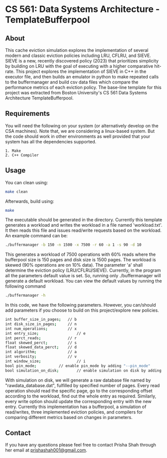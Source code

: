 # CS 561: Data Systems Architecture - TemplateBufferpool


## About

This cache eviction simulation explores the implementation of several modern and classic eviction policies including LRU, CFLRU, and SIEVE.
SIEVE is a new, recently discovered policy (2023) that prioritizes simplicity by building on LRU with the goal of executing with a higher 
comparative hit-rate. This project explores the implementation of SIEVE in C++ in the executor file, and then builds an emulator in python to 
make repeated calls to the buffermanager and build csv data files which compare the performance metrics of each eviction policy. The base-line template for this project was extracted from Boston University's
CS 561 Data Systems Architecture TemplateBufferpool. 


## Requirements

You will need the following on your system (or alternatively develop on the
CSA machines). Note that, we are considering a linux-based system. But the code should work in other 
environments as well provided that your system has all the dependencies supported.

    1. Make
    2. C++ Compiler


## Usage

You can clean using:


```bash
make clean
```

Afterwards, build using:


```bash
make
```

The executable should be generated in the directory. Currently this template generates a workload and writes the workload
in a file named 'workload.txt'. It then reads this file and issues read/write requests based on the workload. An example command can be: 

```bash
./buffermanager -b 150 -n 1500 -x 7500 -r 60 -a 1 -s 90 -d 10
```

This generates a workload of 7500 operations with 60% reads where the bufferpool size is 150 pages and disk size is 1500 pages. 
The workload is skewed (90% operations are on 10% data). The parameter 'a' shall determine the eviction policy (LRU/CFLRU/SIEVE).
Currently, in the program all the parameters default value is set. So, running only ./buffermanager will generate a default workload.
You can view the default values by running the following command

```bash
./buffermanager -h
```
In this code, we have the following parameters. However, you can/should add parameters if you choose to build on this project/explore new policies. 
```bash
int buffer_size_in_pages;	// b
int disk_size_in_pages;   	// n
int num_operations;    		// x
int entry_size;                 // e
int perct_reads;       		// r
float skewed_perct;      	// s
float skewed_data_perct; 	// d
int algorithm;         		// a
int verbosity;         		// v
int window_size;                // i 
bool pin_mode;   		// enable pin_mode by adding "--pin_mode"
bool simulation_on_disk;        // enable simulation on disk by adding "--simulation_on_dsik"
```
With simulation on disk, we will generate a raw database file named by "rawdata_database.dat", fulfilled by specified number of pages.
Every read operation should read the specific page, go to the corresponding offset according to the workload, find out the whole entry
as required. Similarly, every write option should update the corresponding entry with the new entry.
Currently this implementation has a bufferpool, a simulation of read/writes, three implemented eviction policies, and compilers 
for comparing different metrics based on changes in parameters. 


## Contact 

If you have any questions please feel free to contact Prisha Shah through her email at prishashah001@gmail.com. 
